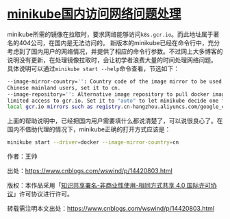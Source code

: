 # [minikube国内访问网络问题处理](https://www.cnblogs.com/wswind/p/14420803.html)

minikube所需的镜像在拉取时，要求网络能够访问`k8s.gcr.io`。而此地址属于著名的404公司，在国内是无法访问的。
新版本的minikube已经在命令行中，充分考虑到了国内用户的网络情况，并提供了相应的命令行参数。不过网上大多博客的说明没有更新，在处理镜像拉取时，会让初学者浪费大量的时间处理网络问题。
具体说明可以通过`minikube start --help`命令查看，节选如下：

```bash
--image-mirror-country='': Country code of the image mirror to be used. Leave empty to use the global one. For
Chinese mainland users, set it to cn.
--image-repository='': Alternative image repository to pull docker images from. This can be used when you have
limited access to gcr.io. Set it to "auto" to let minikube decide one for you. For Chinese mainland users, you may use
local gcr.io mirrors such as registry.cn-hangzhou.aliyuncs.com/google_containers
```

上面的帮助说明中，已经把国内用户需要填什么都说清楚了，可以说很良心了。在国内不借助代理的情况下，minikube正确的打开方式应该是：

```bash
minikube start --driver=docker --image-mirror-country=cn
```

作者：王帅

出处：https://www.cnblogs.com/wswind/p/14420803.html

版权：本作品采用「[知识共享署名-非商业性使用-相同方式共享 4.0 国际许可协议](http://creativecommons.org/licenses/by-nc-sa/4.0/)」许可协议进行许可。



转载需注明本文出处：https://www.cnblogs.com/wswind/p/14420803.html